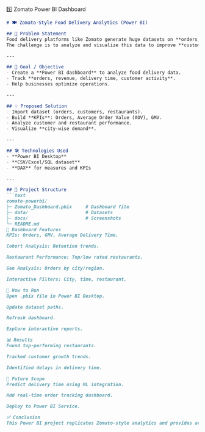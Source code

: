 5️⃣ Zomato Power BI Dashboard

```markdown
# 🍽️ Zomato-Style Food Delivery Analytics (Power BI)

## 📌 Problem Statement
Food delivery platforms like Zomato generate huge datasets on **orders, revenue, and delivery performance**.  
The challenge is to analyze and visualize this data to improve **customer experience** and **business operations**.

---

## 🎯 Goal / Objective
- Create a **Power BI dashboard** to analyze food delivery data.  
- Track **orders, revenue, delivery time, customer activity**.  
- Help businesses optimize operations.

---

## 💡 Proposed Solution
- Import dataset (orders, customers, restaurants).  
- Build **KPIs**: Orders, Average Order Value (AOV), GMV.  
- Analyze customer and restaurant performance.  
- Visualize **city-wise demand**.  

---

## 🛠️ Technologies Used
- **Power BI Desktop**  
- **CSV/Excel/SQL dataset**  
- **DAX** for measures and KPIs  

---

## 📂 Project Structure
```text
zomato-powerbi/
├─ Zomato_Dashboard.pbix     # Dashboard file
├─ data/                     # Datasets
├─ docs/                     # Screenshots
└─ README.md
🔑 Dashboard Features
KPIs: Orders, GMV, Average Delivery Time.

Cohort Analysis: Retention trends.

Restaurant Performance: Top/low rated restaurants.

Geo Analysis: Orders by city/region.

Interactive Filters: City, time, restaurant.

🚀 How to Run
Open .pbix file in Power BI Desktop.

Update dataset paths.

Refresh dashboard.

Explore interactive reports.

📊 Results
Found top-performing restaurants.

Tracked customer growth trends.

Identified delays in delivery time.

🔮 Future Scope
Predict delivery time using ML integration.

Add real-time order tracking dashboard.

Deploy to Power BI Service.

✅ Conclusion
This Power BI project replicates Zomato-style analytics and provides actionable insights for improving food delivery services.
